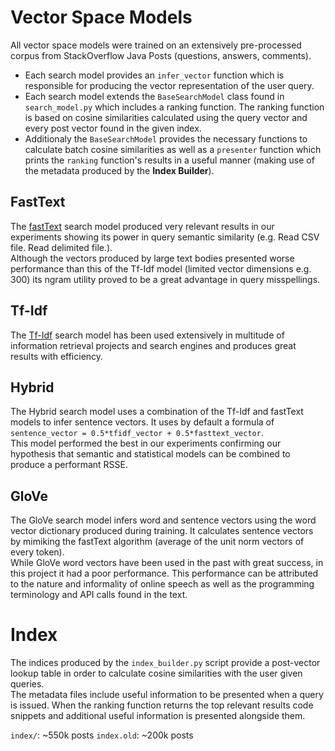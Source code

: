 # Vector Space Models

All vector space models were trained on an extensively pre-processed corpus from StackOverflow Java Posts (questions, answers, comments).
- Each search model provides an `infer_vector` function which is responsible for producing the vector representation of the user query.
- Each search model extends the `BaseSearchModel` class found in `search_model.py` which includes a ranking function. The ranking function is based on cosine similarities calculated using the query vector and every post vector found in the given index.
- Additionaly the `BaseSearchModel` provides the necessary functions to calculate batch cosine similarities as well as a `presenter` function which prints the `ranking` function's results in a useful manner (making use of the metadata produced by the **Index Builder**).

## FastText

The [fastText](https://fasttext.cc/) search model produced very relevant results in our experiments showing its power in query semantic similarity (e.g. Read CSV file. Read delimited file.).  
Although the vectors produced by large text bodies presented worse performance than this of the Tf-Idf model (limited vector dimensions e.g. 300) its ngram utility proved to be a great advantage in query misspellings.

## Tf-Idf

The [Tf-Idf](https://en.wikipedia.org/wiki/Tf%E2%80%93idf) search model has been used extensively in multitude of information retrieval projects and search engines and produces great results with efficiency.

## Hybrid

The Hybrid search model uses a combination of the Tf-Idf and fastText models to infer sentence vectors. It uses by default a formula of `sentence_vector = 0.5*tfidf_vector + 0.5*fasttext_vector`.  
This model performed the best in our experiments confirming our hypothesis that semantic and statistical models can be combined to produce a performant RSSE.

## GloVe

The GloVe search model infers word and sentence vectors using the word vector dictionary produced during training. It calculates sentence vectors by mimiking the fastText algorithm (average of the unit norm vectors of every token).  
While GloVe word vectors have been used in the past with great success, in this project it had a poor performance. This performance can be attributed to the nature and informality of online speech as well as the programming terminology and API calls found in the text.

# Index

The indices produced by the `index_builder.py` script provide a post-vector lookup table in order to calculate cosine similarities with the user given queries.  
The metadata files include useful information to be presented when a query is issued. When the ranking function returns the top relevant results code snippets and additional useful information is presented alongside them.

`index/`: ~550k posts
`index.old`: ~200k posts
